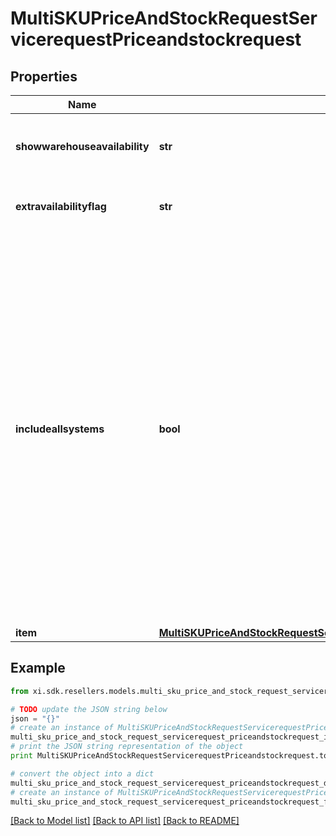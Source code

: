 # MultiSKUPriceAndStockRequestServicerequestPriceandstockrequest


## Properties

Name | Type | Description | Notes
------------ | ------------- | ------------- | -------------
**showwarehouseavailability** | **str** | True/false to show the availability of individual warehouses | [optional] 
**extravailabilityflag** | **str** | Y/N to show extra availability flag | [optional] 
**includeallsystems** | **bool** | Flag to indicate if the price and stock information is required for all Ingram Micro systems. If it is set to true, the price and stock details will be returned from all Ingram Micro systems and if false, the price and stock will have returned from the system where the reseller number is set up in. | [optional] 
**item** | [**MultiSKUPriceAndStockRequestServicerequestPriceandstockrequestItem**](MultiSKUPriceAndStockRequestServicerequestPriceandstockrequestItem.md) |  | [optional] 

## Example

```python
from xi.sdk.resellers.models.multi_sku_price_and_stock_request_servicerequest_priceandstockrequest import MultiSKUPriceAndStockRequestServicerequestPriceandstockrequest

# TODO update the JSON string below
json = "{}"
# create an instance of MultiSKUPriceAndStockRequestServicerequestPriceandstockrequest from a JSON string
multi_sku_price_and_stock_request_servicerequest_priceandstockrequest_instance = MultiSKUPriceAndStockRequestServicerequestPriceandstockrequest.from_json(json)
# print the JSON string representation of the object
print MultiSKUPriceAndStockRequestServicerequestPriceandstockrequest.to_json()

# convert the object into a dict
multi_sku_price_and_stock_request_servicerequest_priceandstockrequest_dict = multi_sku_price_and_stock_request_servicerequest_priceandstockrequest_instance.to_dict()
# create an instance of MultiSKUPriceAndStockRequestServicerequestPriceandstockrequest from a dict
multi_sku_price_and_stock_request_servicerequest_priceandstockrequest_form_dict = multi_sku_price_and_stock_request_servicerequest_priceandstockrequest.from_dict(multi_sku_price_and_stock_request_servicerequest_priceandstockrequest_dict)
```
[[Back to Model list]](../README.md#documentation-for-models) [[Back to API list]](../README.md#documentation-for-api-endpoints) [[Back to README]](../README.md)


